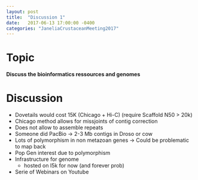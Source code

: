 ```yaml
---
layout: post
title:  "Discussion 1"
date:   2017-06-13 17:00:00 -0400
categories: "JaneliaCrustaceanMeeting2017"
---
```


# Topic
**Discuss the bioinformatics ressources and genomes**


# Discussion

* Dovetails would cost 15K (Chicago + Hi-C) (require Scaffold N50 > 20k)
* Chicago method allows for missjoints of contig correction
* Does not allow to assemble repeats
* Someone did PacBio -> 2-3 Mb contigs in Droso or cow
* Lots of polymorphism in non metazoan genes -> Could be problematic to map back
* Pop Gen interest due to polymorphism
* Infrastructure for genome
  * hosted on I5k for now (and forever prob)
* Serie of Webinars on Youtube
